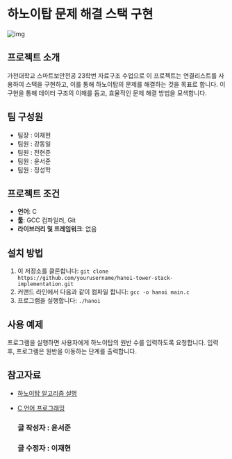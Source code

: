 # 하노이탑 문제 해결 스택 구현
![img](https://github.com/soul0908/finalhanoi/assets/105417320/68f5198c-07ad-44c9-8f09-86a02b945dca)

## 프로젝트 소개
가천대학교 스마트보안전공 23학번 자료구조 수업으로 이 프로젝트는 연결리스트를 사용하여 스택을 구현하고, 이를 통해 하노이탑의 문제를 해결하는 것을 목표로 합니다. 이 구현을 통해 데이터 구조의 이해를 돕고, 효율적인 문제 해결 방법을 모색합니다.

## 팀 구성원
- 팀장 : 이재현
- 팀원 : 강동일
- 팀원 : 전현준
- 팀원 : 윤서준
- 팀원 : 정성학

## 프로젝트 조건
- **언어**: C
- **툴**: GCC 컴파일러, Git
- **라이브러리 및 프레임워크**: 없음

## 설치 방법
1. 이 저장소를 클론합니다: `git clone https://github.com/yourusername/hanoi-tower-stack-implementation.git`
2. 커맨드 라인에서 다음과 같이 컴파일 합니다: `gcc -o hanoi main.c`
3. 프로그램을 실행합니다: `./hanoi`

## 사용 예제
프로그램을 실행하면 사용자에게 하노이탑의 원반 수를 입력하도록 요청합니다. 입력 후, 프로그램은 원반을 이동하는 단계를 출력합니다.

## 참고자료
- [하노이탑 알고리즘 설명](https://example.com)
- [C 언어 프로그래밍](https://example.com)

  ### 글 작성자 : 윤서준
  ### 글 수정자 : 이재현
